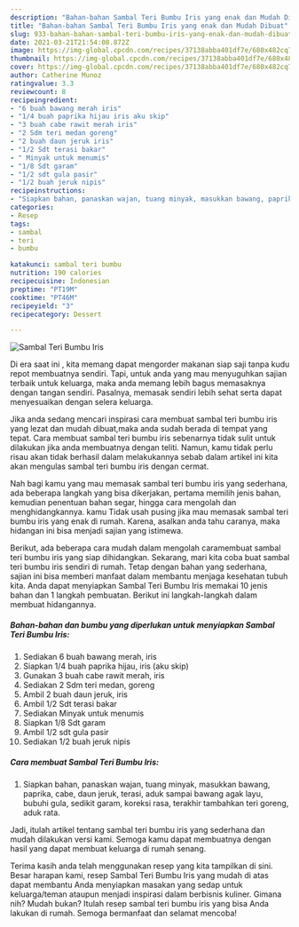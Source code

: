 ```yaml
---
description: "Bahan-bahan Sambal Teri Bumbu Iris yang enak dan Mudah Dibuat"
title: "Bahan-bahan Sambal Teri Bumbu Iris yang enak dan Mudah Dibuat"
slug: 933-bahan-bahan-sambal-teri-bumbu-iris-yang-enak-dan-mudah-dibuat
date: 2021-03-21T21:54:08.872Z
image: https://img-global.cpcdn.com/recipes/37138abba401df7e/680x482cq70/sambal-teri-bumbu-iris-foto-resep-utama.jpg
thumbnail: https://img-global.cpcdn.com/recipes/37138abba401df7e/680x482cq70/sambal-teri-bumbu-iris-foto-resep-utama.jpg
cover: https://img-global.cpcdn.com/recipes/37138abba401df7e/680x482cq70/sambal-teri-bumbu-iris-foto-resep-utama.jpg
author: Catherine Munoz
ratingvalue: 3.3
reviewcount: 8
recipeingredient:
- "6 buah bawang merah iris"
- "1/4 buah paprika hijau iris aku skip"
- "3 buah cabe rawit merah iris"
- "2 Sdm teri medan goreng"
- "2 buah daun jeruk iris"
- "1/2 Sdt terasi bakar"
- " Minyak untuk menumis"
- "1/8 Sdt garam"
- "1/2 sdt gula pasir"
- "1/2 buah jeruk nipis"
recipeinstructions:
- "Siapkan bahan, panaskan wajan, tuang minyak, masukkan bawang, paprika, cabe, daun jeruk, terasi, aduk sampai bawang agak layu, bubuhi gula, sedikit garam, koreksi rasa, terakhir tambahkan teri goreng, aduk rata."
categories:
- Resep
tags:
- sambal
- teri
- bumbu

katakunci: sambal teri bumbu 
nutrition: 190 calories
recipecuisine: Indonesian
preptime: "PT19M"
cooktime: "PT46M"
recipeyield: "3"
recipecategory: Dessert

---
```



![Sambal Teri Bumbu Iris](https://img-global.cpcdn.com/recipes/37138abba401df7e/680x482cq70/sambal-teri-bumbu-iris-foto-resep-utama.jpg)

Di era  saat ini , kita memang dapat mengorder makanan siap saji tanpa kudu repot membuatnya sendiri. Tapi, untuk anda yang mau menyuguhkan sajian terbaik untuk keluarga, maka anda memang lebih bagus memasaknya dengan tangan sendiri. Pasalnya, memasak sendiri lebih sehat serta dapat menyesuaikan dengan selera keluarga.

Jika anda sedang mencari inspirasi cara membuat sambal teri bumbu iris yang lezat dan mudah dibuat,maka anda sudah berada di tempat yang tepat. Cara membuat sambal teri bumbu iris  sebenarnya tidak sulit untuk dilakukan jika anda membuatnya dengan teliti. Namun, kamu tidak perlu risau akan tidak berhasil dalam melakukannya 
sebab dalam artikel ini kita akan mengulas sambal teri bumbu iris dengan cermat.  



Nah bagi kamu yang mau memasak sambal teri bumbu iris yang sederhana, ada beberapa langkah yang bisa dikerjakan, pertama memilih jenis bahan, kemudian penentuan bahan segar, hingga cara mengolah dan menghidangkannya. kamu Tidak usah pusing jika mau memasak sambal teri bumbu iris yang enak di rumah. Karena, asalkan anda  tahu caranya, maka hidangan ini bisa menjadi sajian yang istimewa.

Berikut, ada beberapa cara mudah dalam mengolah caramembuat sambal teri bumbu iris yang siap dihidangkan. Sekarang, mari kita coba buat sambal teri bumbu iris sendiri di rumah. Tetap dengan bahan yang sederhana, sajian ini bisa memberi manfaat dalam membantu menjaga kesehatan tubuh kita. Anda dapat menyiapkan Sambal Teri Bumbu Iris memakai 10 jenis bahan dan 1 langkah pembuatan. Berikut ini langkah-langkah dalam membuat hidangannya.

<!--inarticleads1-->

##### Bahan-bahan dan bumbu yang diperlukan untuk menyiapkan Sambal Teri Bumbu Iris:

1. Sediakan 6 buah bawang merah, iris
1. Siapkan 1/4 buah paprika hijau, iris (aku skip)
1. Gunakan 3 buah cabe rawit merah, iris
1. Sediakan 2 Sdm teri medan, goreng
1. Ambil 2 buah daun jeruk, iris
1. Ambil 1/2 Sdt terasi bakar
1. Sediakan  Minyak untuk menumis
1. Siapkan 1/8 Sdt garam
1. Ambil 1/2 sdt gula pasir
1. Sediakan 1/2 buah jeruk nipis




<!--inarticleads2-->

##### Cara membuat Sambal Teri Bumbu Iris:

1. Siapkan bahan, panaskan wajan, tuang minyak, masukkan bawang, paprika, cabe, daun jeruk, terasi, aduk sampai bawang agak layu, bubuhi gula, sedikit garam, koreksi rasa, terakhir tambahkan teri goreng, aduk rata.




Jadi, itulah artikel tentang  sambal teri bumbu iris  yang sederhana dan mudah dilakukan versi kami. Semoga kamu dapat membuatnya dengan hasil yang dapat membuat keluarga di rumah senang. 

Terima kasih anda telah menggunakan resep yang kita tampilkan di sini. Besar harapan kami, resep  Sambal Teri Bumbu Iris yang mudah di atas dapat membantu Anda menyiapkan masakan yang sedap untuk keluarga/teman ataupun menjadi inspirasi dalam berbisnis kuliner. Gimana nih? Mudah bukan? Itulah resep sambal teri bumbu iris yang bisa Anda lakukan di rumah. Semoga bermanfaat dan selamat mencoba!

